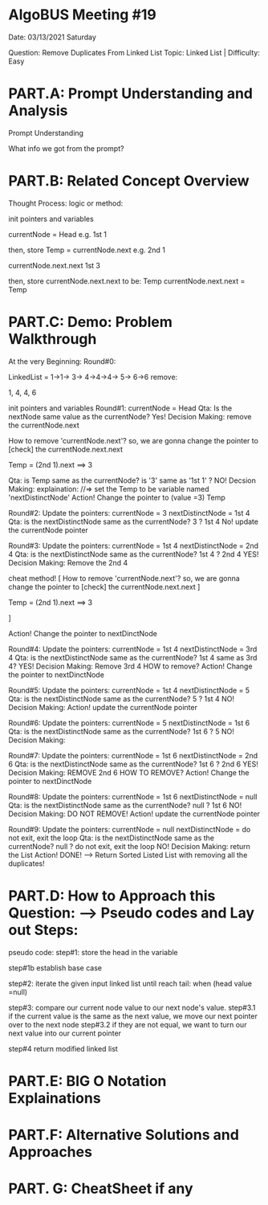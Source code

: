 # AlgoBUS Meeting #19

Date: 03/13/2021 Saturday

Question: Remove Duplicates From Linked List 
Topic: Linked List | Difficulty: Easy

# PART.A: Prompt Understanding and Analysis

Prompt Understanding


What info we got from the prompt?

# PART.B: Related Concept Overview
Thought Process:
logic or method:

init pointers and variables

currentNode = Head
e.g. 1st 1

then, store 
Temp = currentNode.next
e.g. 2nd 1

currentNode.next.next
1st 3

then, store currentNode.next.next
to be: Temp
currentNode.next.next = Temp




# PART.C: Demo: Problem Walkthrough
At the very Beginning: Round#0:

LinkedList = 
1->1-> 3-> 4->4->4-> 5-> 6->6 
remove: 

1, 4, 4, 6


init pointers and variables
Round#1:
currentNode = Head
Qta:
Is the nextNode same value as the currentNode?
Yes!
Decision Making:
remove the currentNode.next

How to remove 'currentNode.next'?
so, we are gonna change the pointer to [check]
the currentNode.next.next

Temp = (2nd 1).next ==> 3

Qta: 
is Temp same as the currentNode?
is '3' same as '1st 1' ?
NO!
Decsion Making:
explaination: //=> set the Temp to be variable named 'nextDistinctNode'
Action!
Change the pointer to (value =3)
Temp

Round#2:
Update the pointers:
currentNode = 3
nextDistinctNode = 1st 4
Qta:
is the nextDistinctNode same as the currentNode?
3 ? 1st 4
No!
update the currentNode pointer


Round#3:
Update the pointers:
currentNode = 1st 4
nextDistinctNode = 2nd 4
Qta:
is the nextDistinctNode same as the currentNode?
1st 4 ? 2nd 4
YES!
Decision Making:
Remove the 2nd 4

cheat method!
[
How to remove 'currentNode.next'?
so, we are gonna change the pointer to [check]
the currentNode.next.next
]

Temp = (2nd 1).next ==> 3

]

Action!
Change the pointer to nextDinctNode

Round#4:
Update the pointers:
currentNode = 1st 4
nextDistinctNode = 3rd 4
Qta:
is the nextDistinctNode same as the currentNode?
1st 4 same as 3rd 4?
YES!
Decision Making:
Remove 3rd 4
HOW to remove?
Action!
Change the pointer to nextDinctNode

Round#5:
Update the pointers:
currentNode = 1st 4
nextDistinctNode = 5
Qta:
is the nextDistinctNode same as the currentNode?
5 ? 1st 4
NO!
Decision Making:
Action!
update the currentNode pointer

Round#6:
Update the pointers:
currentNode = 5
nextDistinctNode = 1st 6
Qta:
is the nextDistinctNode same as the currentNode?
1st 6 ? 5
NO!
Decision Making:

Round#7:
Update the pointers:
currentNode = 1st 6
nextDistinctNode = 2nd 6
Qta:
is the nextDistinctNode same as the currentNode?
1st 6 ? 2nd 6
YES!
Decision Making:
REMOVE 2nd 6 
HOW TO REMOVE?
Action!
Change the pointer to nextDinctNode

Round#8:
Update the pointers:
currentNode = 1st 6
nextDistinctNode = null
Qta:
is the nextDistinctNode same as the currentNode?
null ? 1st 6
NO!
Decision Making:
DO NOT REMOVE!
Action!
update the currentNode pointer

Round#9:
Update the pointers:
currentNode = null
nextDistinctNode = do not exit, exit the loop
Qta:
is the nextDistinctNode same as the currentNode?
null ? do not exit, exit the loop
NO!
Decision Making:
return the List
Action!
DONE! --> Return Sorted Listed List with removing all the duplicates!


# PART.D: How to Approach this Question: --> Pseudo codes and Lay out Steps:
pseudo code:
step#1:
store the head in the variable 

step#1b establish base case

step#2:
iterate the given input linked list until reach tail: when (head value =null)

step#3: compare our current node value to our next node's value. 
step#3.1 if the current value is the same as the next value, we move our next pointer over to the next node
step#3.2 if they are not equal, we want to turn our next value into our current pointer 

step#4 return modified linked list

# PART.E: BIG O Notation Explainations


# PART.F: Alternative Solutions and Approaches

# PART. G: CheatSheet if any


